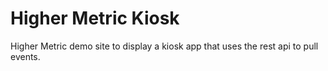# Higher Metric Kiosk

Higher Metric demo site to display a kiosk app that uses the rest api to pull events.